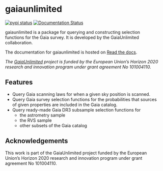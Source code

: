 # gaiaunlimited

[![pypi status](https://img.shields.io/pypi/v/gaiaunlimited.svg)](https://pypi.org/project/gaiaunlimited/)
[![Documentation Status](https://readthedocs.org/projects/gaiaunlimited/badge/?version=latest)](https://gaiaunlimited.readthedocs.io/en/latest/?badge=latest)

gaiaunlimited is a package for querying and constructing selection functions for the Gaia survey. It is developed by the GaiaUnlimited collaboration.

The documentation for gaiaunlimited is hosted on [Read the docs](https://gaiaunlimited.readthedocs.io/en/latest).

*The [GaiaUnlimited](https://gaia-unlimited.org/) project is funded by the European Union’s Horizon 2020 research and innovation program under grant agreement No 101004110.*

## Features

- Query Gaia scanning laws for when a given sky position is scanned.
- Query Gaia survey selection functions for the probabilities that sources of given properties are included in the Gaia catalog.
- Query ready-made Gaia DR3 subsample selection functions for
	- the astrometry sample
	- the RVS sample
    - other subsets of the Gaia catalog

## Acknowledgements

This work is part of the GaiaUnlimited project funded by the European Union’s
Horizon 2020 research and innovation program under grant agreement No 101004110.
